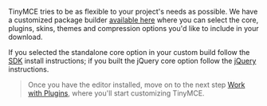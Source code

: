 TinyMCE tries to be as flexible to your project's needs as possible. We have a customized package builder [available here](http://archive.tinymce.com/download/custom_package.php) where you can select the core, plugins, skins, themes and compression options you'd like to include in your download.

If you selected the standalone core option in your custom build follow the [SDK](#sdkinstall) install instructions; if you built the jQuery core option follow the [jQuery](#jqueryinstall) instructions.

> Once you have the editor installed, move on to the next step [Work with Plugins](../work-with-plugins/), where you'll start customizing TinyMCE.
